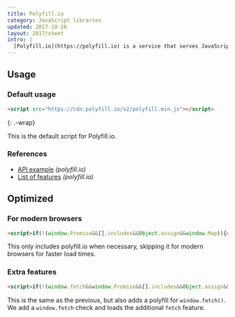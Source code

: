 ```yaml
---
title: Polyfill.io
category: JavaScript libraries
updated: 2017-10-26
layout: 2017/sheet
intro: |
  [Polyfill.io](https://polyfill.io) is a service that serves JavaScript polyfills.
---
```


## Usage

### Default usage

```html
<script src="https://cdn.polyfill.io/v2/polyfill.min.js"></script>
```

{: .-wrap}

This is the default script for Polyfill.io.

### References

* [API example](https://polyfill.io/v2/docs/api) _(polyfill.io)_
* [List of features](https://polyfill.io/v2/docs/features) _(polyfill.io)_

## Optimized

### For modern browsers

```html
<script>if(!(window.Promise&&[].includes&&Object.assign&&window.Map)){document.write('<script src="https://cdn.polyfill.io/v2/polyfill.min.js"></scr'+'ipt>')}</script>
```

This only includes polyfill.io when necessary, skipping it for modern browsers for faster load times.

### Extra features

```html
<script>if(!(window.fetch&&window.Promise&&[].includes&&Object.assign&&window.Map)){document.write('<script src="https://cdn.polyfill.io/v2/polyfill.min.js?features=default,fetch"></scr'+'ipt>')}</script>
```

This is the same as the previous, but also adds a polyfill for `window.fetch()`. We add a `window.fetch` check and loads the additional `fetch` feature.
